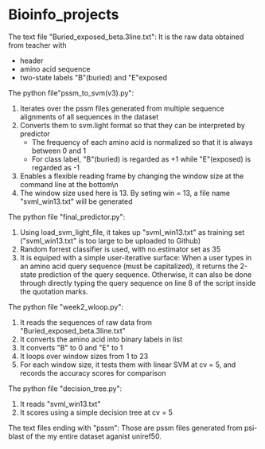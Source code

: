 # Bioinfo_projects
The text file "Buried_exposed_beta.3line.txt":
It is the raw data obtained from teacher with
   - header
   - amino acid sequence
   - two-state labels "B"(buried) and "E"exposed
   
The python file"pssm_to_svm(v3).py":
1. Iterates over the pssm files generated from multiple sequence alignments of all sequences in the dataset
2. Converts them to svm.light format so that they can be interpreted by predictor
   - The frequency of each amino acid is normalized so that it is always between 0 and 1
   - For class label, "B"(buried) is regarded as +1 while "E"(exposed) is regarded as -1
3. Enables a flexible reading frame by changing the window size at the command line at the bottom\n
4. The window size used here is 13. By seting win = 13, a file name "svml_win13.txt" will be generated

The python file "final_predictor.py":
1. Using load_svm_light_file, it takes up "svml_win13.txt" as training set ("svml_win13.txt" is too large to be uploaded to Github)
2. Random forrest classifier is used, with no.estimator set as 35
3. It is equiped with a simple user-iterative surface: When a user types in an amino acid query sequence (must be capitalized), it returns the 2-state prediction of the query sequence. Otherwise, it can also be done through directly typing the query sequence on line 8 of the script inside the quotation marks.

The python file "week2_wloop.py":
1. It reads the sequences of raw data from "Buried_exposed_beta.3line.txt"
2. It converts the amino acid into binary labels in list
3. It converts "B" to 0 and "E" to 1
4. It loops over window sizes from 1 to 23
5. For each window size, it tests them with linear SVM at cv = 5, and records the accuracy scores for comparison

The python file "decision_tree.py":
1. It reads "svml_win13.txt"
2. It scores using a simple decision tree at cv = 5


The text files ending with "pssm":
Those are pssm files generated from psi-blast of the my entire dataset aganist uniref50.



